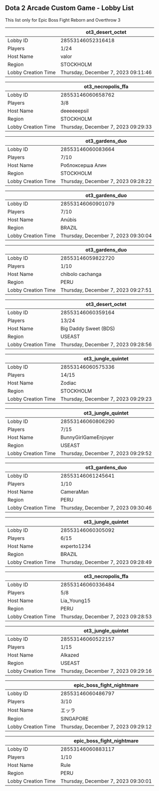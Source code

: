 ## Dota 2 Arcade Custom Game - Lobby List

This list only for Epic Boss Fight Reborn and Overthrow 3

|  | ot3_desert_octet |
| ------ | ------ |
| Lobby ID | 28553146052316418 |
| Players | 1/24 |
| Host Name | valor |
| Region | STOCKHOLM |
| Lobby Creation Time | Thursday, December 7, 2023 09:11:46 |


|  | ot3_necropolis_ffa |
| ------ | ------ |
| Lobby ID | 28553146060658762 |
| Players | 3/8 |
| Host Name | deeeeeepsil |
| Region | STOCKHOLM |
| Lobby Creation Time | Thursday, December 7, 2023 09:29:33 |


|  | ot3_gardens_duo |
| ------ | ------ |
| Lobby ID | 28553146060083664 |
| Players | 7/10 |
| Host Name | Роблоксерша Алин |
| Region | STOCKHOLM |
| Lobby Creation Time | Thursday, December 7, 2023 09:28:22 |


|  | ot3_gardens_duo |
| ------ | ------ |
| Lobby ID | 28553146060901079 |
| Players | 7/10 |
| Host Name | Anúbis |
| Region | BRAZIL |
| Lobby Creation Time | Thursday, December 7, 2023 09:30:04 |


|  | ot3_gardens_duo |
| ------ | ------ |
| Lobby ID | 28553146059822720 |
| Players | 1/10 |
| Host Name | chibolo cachanga |
| Region | PERU |
| Lobby Creation Time | Thursday, December 7, 2023 09:27:51 |


|  | ot3_desert_octet |
| ------ | ------ |
| Lobby ID | 28553146060359164 |
| Players | 13/24 |
| Host Name | Big Daddy Sweet (BDS) |
| Region | USEAST |
| Lobby Creation Time | Thursday, December 7, 2023 09:28:56 |


|  | ot3_jungle_quintet |
| ------ | ------ |
| Lobby ID | 28553146060575336 |
| Players | 14/15 |
| Host Name | Zodiac |
| Region | STOCKHOLM |
| Lobby Creation Time | Thursday, December 7, 2023 09:29:23 |


|  | ot3_jungle_quintet |
| ------ | ------ |
| Lobby ID | 28553146060806290 |
| Players | 7/15 |
| Host Name | BunnyGirlGameEnjoyer |
| Region | USEAST |
| Lobby Creation Time | Thursday, December 7, 2023 09:29:52 |


|  | ot3_gardens_duo |
| ------ | ------ |
| Lobby ID | 28553146061245641 |
| Players | 1/10 |
| Host Name | CameraMan |
| Region | PERU |
| Lobby Creation Time | Thursday, December 7, 2023 09:30:46 |


|  | ot3_jungle_quintet |
| ------ | ------ |
| Lobby ID | 28553146060305092 |
| Players | 6/15 |
| Host Name | experto1234 |
| Region | BRAZIL |
| Lobby Creation Time | Thursday, December 7, 2023 09:28:49 |


|  | ot3_necropolis_ffa |
| ------ | ------ |
| Lobby ID | 28553146060336484 |
| Players | 5/8 |
| Host Name | Lia_Young15 |
| Region | PERU |
| Lobby Creation Time | Thursday, December 7, 2023 09:28:53 |


|  | ot3_jungle_quintet |
| ------ | ------ |
| Lobby ID | 28553146060522157 |
| Players | 1/15 |
| Host Name | Alkazed |
| Region | USEAST |
| Lobby Creation Time | Thursday, December 7, 2023 09:29:16 |


|  | epic_boss_fight_nightmare |
| ------ | ------ |
| Lobby ID | 28553146060486797 |
| Players | 3/10 |
| Host Name | エッラ |
| Region | SINGAPORE |
| Lobby Creation Time | Thursday, December 7, 2023 09:29:12 |


|  | epic_boss_fight_nightmare |
| ------ | ------ |
| Lobby ID | 28553146060883117 |
| Players | 1/10 |
| Host Name | Rule |
| Region | PERU |
| Lobby Creation Time | Thursday, December 7, 2023 09:30:01 |


